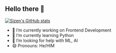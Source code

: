 ## Hello there 👋
[![Sizen's GitHub stats](https://github-readme-stats.vercel.app/api?username=Maxiila-0IQ&show_icons=true)](https://github.com/Maxiila-0IQ/github-readme-stats&show_icons=true)

- 🔭 I’m currently working on Frontend Development
- 🌱 I’m currently learning Python
- 🤔 I’m looking for help with ML, AI
- 😄 Pronouns: He/HIM
